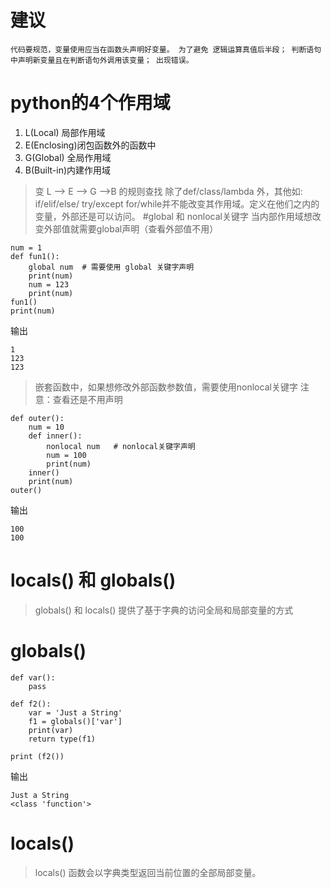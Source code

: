 # 建议
`
代码要规范，变量使用应当在函数头声明好变量。
为了避免
逻辑运算真值后半段；
判断语句中声明新变量且在判断语句外调用该变量；
出现错误。
`
# python的4个作用域
1. L(Local) 局部作用域
2. E(Enclosing)闭包函数外的函数中
3. G(Global) 全局作用域
4. B(Built-in)内建作用域
>变 L –> E –> G –>B 的规则查找
>除了def/class/lambda 外，其他如: if/elif/else/ try/except for/while并不能改变其作用域。定义在他们之内的变量，外部还是可以访问。
#global 和 nonlocal关键字
>当内部作用域想改变外部值就需要global声明（查看外部值不用）
```
num = 1
def fun1():
    global num  # 需要使用 global 关键字声明
    print(num) 
    num = 123
    print(num)
fun1()
print(num)
```
输出
```
1
123
123
```
>嵌套函数中，如果想修改外部函数参数值，需要使用nonlocal关键字
>注意：查看还是不用声明
```
def outer():
    num = 10
    def inner():
        nonlocal num   # nonlocal关键字声明
        num = 100
        print(num)
    inner()
    print(num)
outer()
```
输出
```
100
100
```
# locals() 和 globals()
>globals() 和 locals() 提供了基于字典的访问全局和局部变量的方式
# globals()
```
def var():
    pass

def f2():
    var = 'Just a String'
    f1 = globals()['var']
    print(var)
    return type(f1)

print (f2())
```
输出
```
Just a String
<class 'function'>
```
# locals()
>locals() 函数会以字典类型返回当前位置的全部局部变量。



